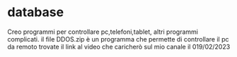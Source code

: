 # database
Creo programmi per controllare pc,telefoni,tablet, altri programmi complicati.
il file DDOS.zip è un programma che permette di controllare il pc da remoto trovate il link al video che caricherò sul mio canale il 019/02/2023
